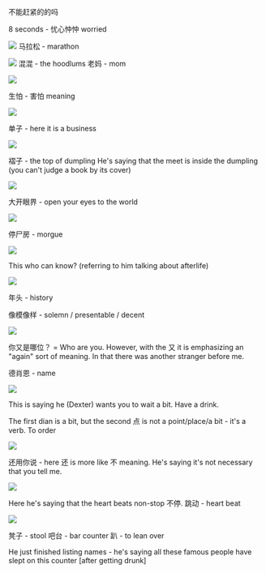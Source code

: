 
不能赶紧的的吗

8 seconds - 忧心忡忡 worried

![](2020-12-30-08-19-14.png)
马拉松 - marathon

![](2020-12-30-08-21-40.png)
混混 - the hoodlums
老妈 - mom

![](2020-12-30-08-22-43.png)

生怕 - 害怕 meaning

![](2020-12-30-08-26-24.png)

单子 - here it is a business

![](2020-12-30-08-28-14.png)

褶子 - the top of dumpling
He's saying that the meet is inside the dumpling (you can't judge a book by its cover)

![](2020-12-30-08-33-12.png)

大开眼界 - open your eyes to the world

![](2020-12-30-08-35-22.png)

停尸房 - morgue

![](2020-12-30-08-36-57.png)

This who can know? (referring to him talking about afterlife)

![](2020-12-30-08-37-53.png)

年头 - history

像模像样 - solemn / presentable / decent

![](2020-12-30-08-42-53.png)

你又是哪位？ = Who are you. However, with the 又 it is emphasizing an "again" sort of meaning. In that there was another stranger before me.

德肖恩 - name

![](2020-12-30-08-48-50.png)

This is saying he (Dexter) wants you to wait a bit. Have a drink.

The first dian is a bit, but the second 点 is not a point/place/a bit - it's a verb. To order

![](2020-12-30-08-53-50.png)

还用你说 - here 还 is more like 不 meaning. He's saying it's not necessary that you tell me.

![](2020-12-30-08-56-59.png)

Here he's saying that the heart beats non-stop 不停. 跳动 - heart beat

![](2020-12-30-08-58-39.png)

凳子 - stool
吧台 - bar counter
趴 - to lean over

He just finished listing names - he's saying all these famous people have slept on this counter [after getting drunk]